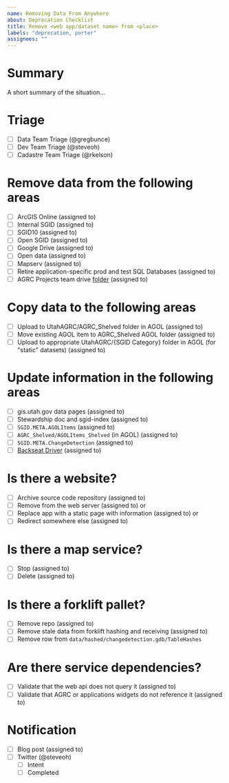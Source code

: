 ```yaml
---
name: Removing Data From Anywhere
about: Deprecation Checklist
title: Remove <web app/dataset name> from <place>
labels: "deprecation, porter"
assignees: ""
---
```


# Summary

A short summary of the situation...

<!--
1. The three teams will triage the request, striking through any line that does not apply.
1. Assign each step to someone based on list of assignments
1. All checkboxes should either be removed or checked before closing the issue.
-->

# Triage

- [ ] Data Team Triage (@gregbunce)
- [ ] Dev Team Triage (@steveoh)
- [ ] Cadastre Team Triage (@rkelson)

# Remove data from the following areas

- [ ] ArcGIS Online (assigned to)
- [ ] Internal SGID (assigned to)
- [ ] SGID10 (assigned to)
- [ ] Open SGID (assigned to)
- [ ] Google Drive (assigned to)
- [ ] Open data (assigned to)
- [ ] Mapserv (assigned to)
- [ ] Retire application-specific prod and test SQL Databases (assigned to)
- [ ] AGRC Projects team drive [folder](https://drive.google.com/drive/folders/0AIVByxAYHd4oUk9PVA) (assigned to)

# Copy data to the following areas

- [ ] Upload to UtahAGRC/AGRC_Shelved folder in AGOL (assigned to)
- [ ] Move existing AGOL item to AGRC_Shelved AGOL folder (assigned to)
- [ ] Upload to appropriate UtahAGRC/{SGID Category} folder in AGOL (for "static" datasets) (assigned to)

# Update information in the following areas

- [ ] gis.utah.gov data pages (assigned to)
- [ ] Stewardship doc and sgid-index (assigned to)
- [ ] `SGID.META.AGOLItems` (assigned to)
- [ ] `AGRC_Shelved/AGOLItems_Shelved` (in AGOL) (assigned to)
- [ ] `SGID.META.ChangeDetection` (assigned to)
- [ ] [Backseat Driver](https://github.com/agrc/backseat-driver) (assigned to)

# Is there a website?

- [ ] Archive source code repository (assigned to)
- [ ] Remove from the web server (assigned to)
      or
- [ ] Replace app with a static page with information (assigned to)
      or
- [ ] Redirect somewhere else (assigned to)

# Is there a map service?

- [ ] Stop (assigned to)
- [ ] Delete (assigned to)

# Is there a forklift pallet?

- [ ] Remove repo (assigned to)
- [ ] Remove stale data from forklift hashing and receiving (assigned to)
- [ ] Remove row from `data/hashed/changedetection.gdb/TableHashes`

# Are there service dependencies?

- [ ] Validate that the web api does not query it (assigned to)
- [ ] Validate that AGRC or applications widgets do not reference it (assigned to)

# Notification

- [ ] Blog post (assigned to)
- [ ] Twitter (@steveoh)
  - [ ] Intent
  - [ ] Completed
